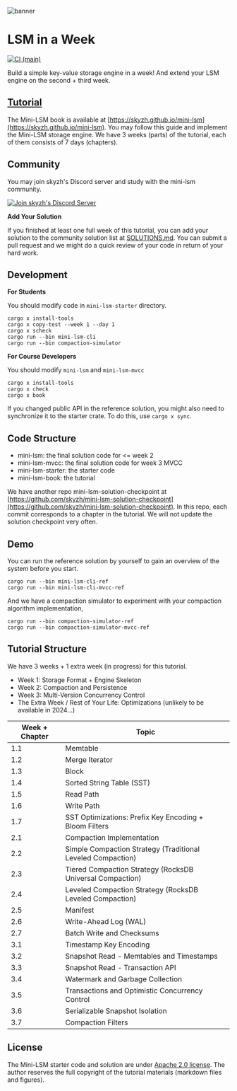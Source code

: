 ![banner](./mini-lsm-book/src/mini-lsm-logo.png)

# LSM in a Week

[![CI (main)](https://github.com/skyzh/mini-lsm/actions/workflows/main.yml/badge.svg)](https://github.com/skyzh/mini-lsm/actions/workflows/main.yml)

Build a simple key-value storage engine in a week! And extend your LSM engine on the second + third week.

## [Tutorial](https://skyzh.github.io/mini-lsm)

The Mini-LSM book is available at [https://skyzh.github.io/mini-lsm](https://skyzh.github.io/mini-lsm). You may follow this guide and implement the Mini-LSM storage engine. We have 3 weeks (parts) of the tutorial, each of them consists of 7 days (chapters).

## Community

You may join skyzh's Discord server and study with the mini-lsm community.

[![Join skyzh's Discord Server](https://dcbadge.vercel.app/api/server/ZgXzxpua3H)](https://skyzh.dev/join/discord)

**Add Your Solution**

If you finished at least one full week of this tutorial, you can add your solution to the community solution list at [SOLUTIONS.md](./SOLUTIONS.md). You can submit a pull request and we might do a quick review of your code in return of your hard work.

## Development

**For Students**

You should modify code in `mini-lsm-starter` directory.

```
cargo x install-tools
cargo x copy-test --week 1 --day 1
cargo x scheck
cargo run --bin mini-lsm-cli
cargo run --bin compaction-simulator
```

**For Course Developers**

You should modify `mini-lsm` and `mini-lsm-mvcc`

```
cargo x install-tools
cargo x check
cargo x book
```

If you changed public API in the reference solution, you might also need to synchronize it to the starter crate.
To do this, use `cargo x sync`.

## Code Structure

* mini-lsm: the final solution code for <= week 2
* mini-lsm-mvcc: the final solution code for week 3 MVCC
* mini-lsm-starter: the starter code
* mini-lsm-book: the tutorial

We have another repo mini-lsm-solution-checkpoint at [https://github.com/skyzh/mini-lsm-solution-checkpoint](https://github.com/skyzh/mini-lsm-solution-checkpoint). In this repo, each commit corresponds to a chapter in the tutorial. We will not update the solution checkpoint very often.

## Demo

You can run the reference solution by yourself to gain an overview of the system before you start.

```
cargo run --bin mini-lsm-cli-ref
cargo run --bin mini-lsm-cli-mvcc-ref
```

And we have a compaction simulator to experiment with your compaction algorithm implementation,

```
cargo run --bin compaction-simulator-ref
cargo run --bin compaction-simulator-mvcc-ref
```

## Tutorial Structure

We have 3 weeks + 1 extra week (in progress) for this tutorial.

* Week 1: Storage Format + Engine Skeleton
* Week 2: Compaction and Persistence
* Week 3: Multi-Version Concurrency Control
* The Extra Week / Rest of Your Life: Optimizations (unlikely to be available in 2024...)

| Week + Chapter | Topic                                                       |
| -------------- | ----------------------------------------------------------- |
| 1.1            | Memtable                                                    |
| 1.2            | Merge Iterator                                              |
| 1.3            | Block                                                       |
| 1.4            | Sorted String Table (SST)                                   |
| 1.5            | Read Path                                                   |
| 1.6            | Write Path                                                  |
| 1.7            | SST Optimizations: Prefix Key Encoding + Bloom Filters      |
| 2.1            | Compaction Implementation                                   |
| 2.2            | Simple Compaction Strategy (Traditional Leveled Compaction) |
| 2.3            | Tiered Compaction Strategy (RocksDB Universal Compaction)   |
| 2.4            | Leveled Compaction Strategy (RocksDB Leveled Compaction)    |
| 2.5            | Manifest                                                    |
| 2.6            | Write-Ahead Log (WAL)                                       |
| 2.7            | Batch Write and Checksums                                   |
| 3.1            | Timestamp Key Encoding                                      |
| 3.2            | Snapshot Read - Memtables and Timestamps                    |
| 3.3            | Snapshot Read - Transaction API                             |
| 3.4            | Watermark and Garbage Collection                            |
| 3.5            | Transactions and Optimistic Concurrency Control             |
| 3.6            | Serializable Snapshot Isolation                             |
| 3.7            | Compaction Filters                                          |

## License

The Mini-LSM starter code and solution are under [Apache 2.0 license](LICENSE). The author reserves the full copyright of the tutorial materials (markdown files and figures).
